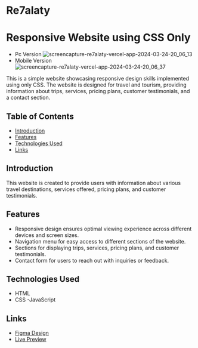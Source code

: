 # Re7alaty

# Responsive Website using CSS Only
- Pc Version
   ![screencapture-re7alaty-vercel-app-2024-03-24-20_06_13](https://github.com/salemgewiley/Re7alaty/assets/105030635/bdfc5809-7120-41f6-a8d7-4a4dbf2c6d30)
- Mobile Version
  ![screencapture-re7alaty-vercel-app-2024-03-24-20_06_37](https://github.com/salemgewiley/Re7alaty/assets/105030635/1d8fae79-7874-47c8-b168-5fb132e6e3bf)

This is a simple website showcasing responsive design skills implemented using only CSS. The website is designed for travel and tourism, providing information about trips, services, pricing plans, customer testimonials, and a contact section.

## Table of Contents
- [Introduction](#introduction)
- [Features](#features)
- [Technologies Used](#technologies-used)
- [Links](#links)


## Introduction

This website is created to provide users with information about various travel destinations, services offered, pricing plans, and customer testimonials.

## Features

- Responsive design ensures optimal viewing experience across different devices and screen sizes.
- Navigation menu for easy access to different sections of the website.
- Sections for displaying trips, services, pricing plans, and customer testimonials.
- Contact form for users to reach out with inquiries or feedback.

## Technologies Used

- HTML
- CSS
-JavaScript

## Links

- [Figma Design](https://www.figma.com/file/tGcoZCuq4aTjFg7AF66qDU/Rehlate-Landing-Page-(Community)?type=design&node-id=505-2&mode=design&t=eEdhvJ2uBEkOxuq8-0)
- [Live Preview](https://re7alaty.vercel.app/)



